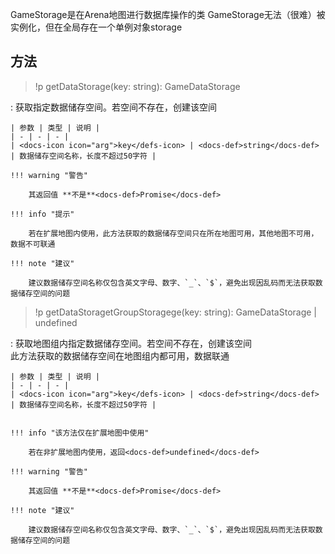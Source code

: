 <docs-def>GameStorage</docs-def>是在Arena地图进行数据库操作的类
<docs-def>GameStorage</docs-def>无法（很难）被实例化，但在全局存在一个单例对象<docs-def>storage</docs-def>


## 方法
> !p getDataStorage(key: string): GameDataStorage

:   获取指定数据储存空间。若空间不存在，创建该空间

    | 参数 | 类型 | 说明 |
    | - | - | - |
    | <docs-icon icon="arg">key</defs-icon> | <docs-def>string</docs-def> | 数据储存空间名称，长度不超过50字符 |

    !!! warning "警告"

        其返回值 **不是**<docs-def>Promise</docs-def>

    !!! info "提示"

        若在扩展地图内使用，此方法获取的数据储存空间只在所在地图可用，其他地图不可用，数据不可联通

    !!! note "建议"

        建议数据储存空间名称仅包含英文字母、数字、`_`、`$`，避免出现因乱码而无法获取数据储存空间的问题

> !p getDataStoragetGroupStoragege(key: string): GameDataStorage | undefined

:   获取地图组内指定数据储存空间。若空间不存在，创建该空间  
    此方法获取的数据储存空间在地图组内都可用，数据联通

    | 参数 | 类型 | 说明 |
    | - | - | - |
    | <docs-icon icon="arg">key</defs-icon> | <docs-def>string</docs-def> | 数据储存空间名称，长度不超过50字符 |


    !!! info "该方法仅在扩展地图中使用"
        
        若在非扩展地图内使用，返回<docs-def>undefined</docs-def>

    !!! warning "警告"

        其返回值 **不是**<docs-def>Promise</docs-def>

    !!! note "建议"

        建议数据储存空间名称仅包含英文字母、数字、`_`、`$`，避免出现因乱码而无法获取数据储存空间的问题